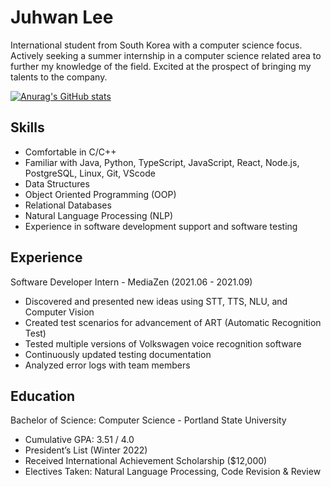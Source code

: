 # Juhwan Lee

International student from South Korea with a computer science focus. Actively seeking a summer internship in a computer science related area to further my knowledge of the field. Excited at the prospect of bringing my talents to the company.

[![Anurag's GitHub stats](https://github-readme-stats.vercel.app/api?username=juroc95)](https://github.com/anuraghazra/github-readme-stats)

## Skills
- Comfortable in C/C++
- Familiar with Java, Python, TypeScript, JavaScript, React, Node.js, PostgreSQL, Linux, Git, VScode
- Data Structures
- Object Oriented Programming (OOP)
- Relational Databases
- Natural Language Processing (NLP)
- Experience in software development support and software testing

## Experience

Software Developer Intern - MediaZen (2021.06 - 2021.09)
- Discovered and presented new ideas using STT, TTS, NLU, and Computer Vision
- Created test scenarios for advancement of ART (Automatic Recognition Test)
- Tested multiple versions of Volkswagen voice recognition software
- Continuously updated testing documentation
- Analyzed error logs with team members

## Education

Bachelor of Science: Computer Science - Portland State University
- Cumulative GPA: 3.51 / 4.0
- President’s List (Winter 2022)
- Received International Achievement Scholarship ($12,000)
- Electives Taken: Natural Language Processing, Code Revision & Review
